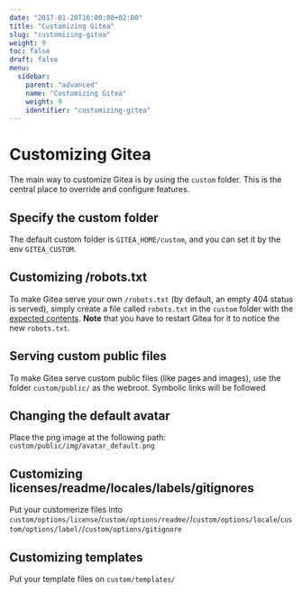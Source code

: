 ```yaml
---
date: "2017-01-20T16:00:00+02:00"
title: "Customizing Gitea"
slug: "customizing-gitea"
weight: 9
toc: false
draft: false
menu:
  sidebar:
    parent: "advanced"
    name: "Customizing Gitea"
    weight: 9
    identifier: "customizing-gitea"
---
```


# Customizing Gitea

The main way to customize Gitea is by using the `custom` folder. This is the central place to override and configure features.

## Specify the custom folder

The default custom folder is `GITEA_HOME/custom`, and you can set it by the env `GITEA_CUSTOM`.

## Customizing /robots.txt

To make Gitea serve your own `/robots.txt` (by default, an empty 404 status is served), simply create a file called `robots.txt` in the `custom` folder with the [expected contents](http://www.robotstxt.org/). **Note** that you have to restart Gitea for it to notice the new `robots.txt`.

## Serving custom public files

To make Gitea serve custom public files (like pages and images), use the folder `custom/public/` as the webroot. Symbolic links will be followed

## Changing the default avatar

Place the png image at the following path: `custom/public/img/avatar_default.png`

## Customizing licenses/readme/locales/labels/gitignores

Put your customerize files into `custom/options/license`/`custom/options/readme/`/`custom/options/locale`/`custom/options/label/`/`custom/options/gitignore`

## Customizing templates

Put your template files on `custom/templates/`